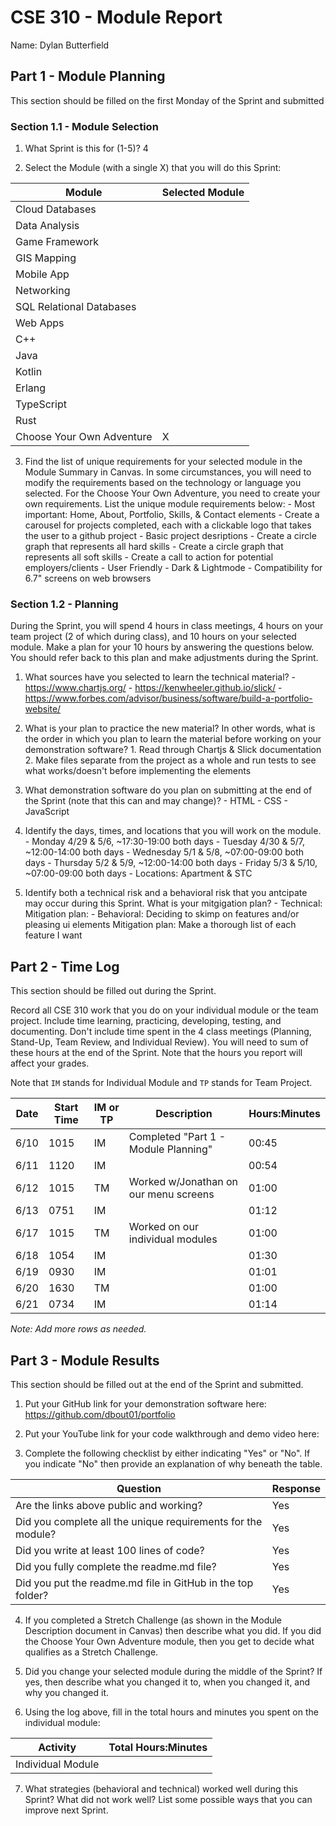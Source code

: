 # CSE 310 - Module Report

Name: Dylan Butterfield

## Part 1 - Module Planning

This section should be filled on the first Monday of the Sprint and submitted

### Section 1.1 - Module Selection

1. What Sprint is this for (1-5)? 4

2. Select the Module (with a single X) that you will do this Sprint:

|Module                   |Selected Module|
|-------------------------|---------------|
|Cloud Databases          |               |
|Data Analysis            |               |
|Game Framework           |               |
|GIS Mapping              |               |
|Mobile App               |               |
|Networking               |               |
|SQL Relational Databases |               |
|Web Apps                 |               |
|C++                      |               |
|Java                     |               |
|Kotlin                   |               |
|Erlang                   |               |
|TypeScript               |               |
|Rust                     |               |
|Choose Your Own Adventure|      X        |

3. Find the list of unique requirements for your selected module in the Module Summary in Canvas.  In some circumstances, you will need to modify the requirements based on the technology or language you selected.  For the Choose Your Own Adventure, you need to create your own requirements.  List the unique module requirements below:
        - Most important: Home, About, Portfolio, Skills, & Contact elements
        - Create a carousel for projects completed, each with a clickable logo that takes the user to
            a github project
                - Basic project desriptions
        - Create a circle graph that represents all hard skills
        - Create a circle graph that represents all soft skills
        - Create a call to action for potential employers/clients
        - User Friendly
        - Dark & Lightmode
        - Compatibility for 6.7" screens on web browsers

### Section 1.2 - Planning

During the Sprint, you will spend 4 hours in class meetings, 4 hours on your team project (2 of which during class), and 10 hours on your selected module.  Make a plan for your 10 hours by answering the questions below.  You should refer back to this plan and make adjustments during the Sprint.

1. What sources have you selected to learn the technical material?
        - https://www.chartjs.org/
        - https://kenwheeler.github.io/slick/
        - https://www.forbes.com/advisor/business/software/build-a-portfolio-website/

2. What is your plan to practice the new material?  In other words, what is the order in which you plan to learn the material before working on your demonstration software?
        1. Read through Chartjs & Slick documentation
        2. Make files separate from the project as a whole and run tests to see what works/doesn't
            before implementing the elements

3. What demonstration software do you plan on submitting at the end of the Sprint (note that this can and may change)?
        - HTML
        - CSS
        - JavaScript

4. Identify the days, times, and locations that you will work on the module.
        - Monday 4/29 & 5/6, ~17:30-19:00 both days
        - Tuesday 4/30 & 5/7, ~12:00-14:00 both days
        - Wednesday 5/1 & 5/8, ~07:00-09:00 both days
        - Thursday 5/2 & 5/9, ~12:00-14:00 both days
        - Friday 5/3 & 5/10, ~07:00-09:00 both days
        - Locations: Apartment & STC

5. Identify both a technical risk and a behavioral risk that you antcipate may occur during this Sprint.  What is your mitgigation plan?
        - Technical:
            Mitigation plan:
        - Behavioral: Deciding to skimp on features and/or pleasing ui elements
            Mitigation plan: Make a thorough list of each feature I want


## Part 2 - Time Log

This section should be filled out during the Sprint. 

Record all CSE 310 work that you do on your individual module or the team project.  Include time learning, practicing, developing, testing, and documenting.  Don't include time spent in the 4 class meetings (Planning, Stand-Up, Team Review, and Individual Review).  You will need to sum of these hours at the end of the Sprint. Note that the hours you report will affect your grades.

Note that `IM` stands for Individual Module and `TP` stands for Team Project.  

|Date      |Start Time|IM or TP|Description                                 |Hours:Minutes|
|----------|----------|--------|--------------------------------------------|-------------|
|6/10      |1015      |IM      |Completed "Part 1 - Module Planning"        |00:45        |
|6/11      |1120      |IM      |                                            |00:54        |
|6/12      |1015      |TM      |Worked w/Jonathan on our menu screens       |01:00        |
|6/13      |0751      |IM      |                                            |01:12        |
|6/17      |1015      |TM      |Worked on our individual modules            |01:00        |
|6/18      |1054      |IM      |                                            |01:30        |
|6/19      |0930      |IM      |                                            |01:01        |
|6/20      |1630      |TM      |                                            |01:00        |
|6/21      |0734      |IM      |                                            |01:14        |

_Note: Add more rows as needed._


## Part 3 - Module Results

This section should be filled out at the end of the Sprint and submitted.

1. Put your GitHub link for your demonstration software here: https://github.com/dbout01/portfolio

2. Put your YouTube link for your code walkthrough and demo video here:

3. Complete the following checklist by either indicating "Yes" or "No". If you indicate "No" then provide an explanation of why beneath the table.

|Question                                                    |Response|
|------------------------------------------------------------|--------|
|Are the links above public and working?                     |  Yes   |
|Did you complete all the unique requirements for the module?|  Yes   |
|Did you write at least 100 lines of code?                   |  Yes   |
|Did you fully complete the readme.md file?                  |  Yes   |
|Did you put the readme.md file in GitHub in the top folder? |  Yes   |

4. If you completed a Stretch Challenge (as shown in the Module Description document in Canvas) then describe what you did.  If you did the Choose Your Own Adventure module, then you get to decide what qualifies as a Stretch Challenge.

5. Did you change your selected module during the middle of the Sprint?  If yes, then describe what you changed it to, when you changed it, and why you changed it.

6. Using the log above, fill in the total hours and minutes you spent on the individual module:

|Activity         |Total Hours:Minutes|
|-----------------|-------------------|
|Individual Module|                   |

7. What strategies (behavioral and technical) worked well during this Sprint?  What did not work well?  List some possible ways that you can improve next Sprint.


